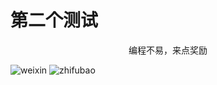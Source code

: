 # 第二个测试
<center>编程不易，来点奖励</center>

![weixin](/docs/assets/img/weixin.jpg)
![zhifubao](/docs/assets/img/zhifubao.jpg)